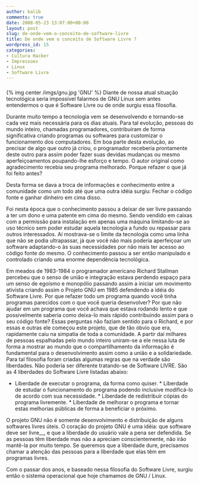 ```yaml
---
author: kalib
comments: true
date: 2008-05-23 13:07:00+00:00
layout: post
slug: de-onde-vem-o-conceito-de-software-livre
title: De onde vem o conceito de Software Livre ?
wordpress_id: 15
categories:
- Cultura Hacker
- Impressoes
- Linux
- Software Livre
---
```


### 
{% img center /imgs/gnu.jpg 'GNU' %}
Diante de nossa atual situação tecnológica seria impossível falarmos de GNU Linux sem antes entendermos o que é Software Livre ou de onde surgiu essa filosofia.




  

Durante muito tempo a tecnologia vem se desenvolvendo e tornando-se cada vez mais necessária para os dias atuais. Para tal evolução, pessoas do mundo inteiro, chamadas programadores, contribuíram de forma significativa criando programas ou softwares para customizar o funcionamento dos computadores. Em boa parte desta evolução, ao precisar de algo que outro já criou, o programador receberia prontamente deste outro para assim poder fazer suas devidas mudanças ou mesmo aperfeiçoamentos poupando-lhe esforço e tempo. O autor original como agradecimento recebia seu programa melhorado. Porque refazer o que já foi feito antes?  

  

Desta forma se dava a troca de informações e conhecimento entre a comunidade como um todo até que uma outra idéia surgiu: Fechar o código fonte e ganhar dinheiro em cima disso.




Foi nesta época que o conhecimento passou a deixar de ser livre passando a ter um dono e uma patente em cima do mesmo. Sendo vendido em caixas com a permissão para instalação em apenas uma máquina limitando-se ao uso técnico sem poder estudar aquela tecnologia a fundo ou repassar para outros interessados. Aí mostrava-se o limite da tecnologia como uma linha que não se podia ultrapassar, já que você não mais poderia aperfeiçoar um software adaptando-o às suas necessidades por não mais ter acesso ao código fonte do mesmo. O conhecimento passou a ser então manipulado e controlado criando uma enorme dependência tecnológica.




Em meados de 1983-1984 o programador americano Richard Stallman percebeu que o senso de união e integração estava perdendo espaço para um senso de egoísmo e monopólio passando assim a iniciar um movimento ativista criando assim o Projeto GNU em 1985 defendendo a idéia do Software Livre. Por que refazer todo um programa quando você tinha programas parecidos com o que você queria desenvolver? Por que não ajudar em um programa que você achava que estava rodando lento e que possivelmente saberia como deixa-lo mais rápido contribuindo assim para o seu código fonte? Essas perguntas não faziam sentido para o Richard, e por essas e outras ele começou este projeto, que de tão óbvio que era, rapidamente caiu na simpatia de toda a comunidade. A partir daí milhares de pessoas espalhadas pelo mundo inteiro uniram-se a ele nessa luta de forma a mostrar ao mundo que o compartilhamento da informação é fundamental para o desenvolvimento assim como a união e a solidariedade. Para tal filosofia foram criadas algumas regras que na verdade são liberdades. Não poderia ser diferente tratando-se de Software LIVRE. São as 4 liberdades do Software Livre listadas abaixo:




* Liberdade de executar o programa, da forma como quiser. * Liberdade de estudar o funcionamento do programa podendo inclusive modificá-lo de acordo com sua necessidade. * Liberdade de redistribuir cópias do programa livremente. * Liberdade de melhorar o programa e tornar estas melhorias públicas de forma a beneficiar o próximo.




O projeto GNU não é somente desenvolvimento e distribuição de alguns softwares livres úteis. O coração do projeto GNU é uma idéia: que software deve ser livre__, e que a liberdade do usuário vale a pena ser defendida. Se as pessoas têm liberdade mas não a apreciam conscientemente, não irão mantê-la por muito tempo. Se queremos que a liberdade dure, precisamos chamar a atenção das pessoas para a liberdade que elas têm em programas livres.




Com o passar dos anos, e baseado nessa filosofia do Software Livre, surgiu então o sistema operacional que hoje chamamos de GNU / Linux.